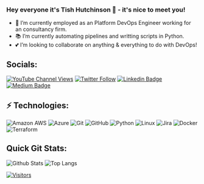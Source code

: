 ### Hey everyone it's Tish Hutchinson 👋 - it's nice to meet you!

<!--🔭 I’m currently working on-->

- 👀 I’m currently employed as an Platform DevOps Engineer working for an consultancy firm.
- 📚 I’m currently automating pipelines and writting scripts in Python.
- 💕 I’m looking to collaborate on anything & everything to do with DevOps!

<!-- Socials -->

## Socials:
[![YouTube Channel Views](https://img.shields.io/youtube/channel/views/UCUinxcfdBbWpgDPgAQYiKTA?style=social)](<https://youtube.com/c/techytish>)
[![Twitter Follow](https://img.shields.io/twitter/follow/TechyTishh?style=social)](<https://twitter.com/intent/follow?screen_name=TechyTishh>)
[![Linkedin Badge](https://img.shields.io/badge/-Letitia%20Hutchinson-blue?style=flat-square&logo=Linkedin&logoColor=white&link=<https://www.linkedin.com/in/letitia-hutchinson/>)](<https://www.linkedin.com/in/letitia-hutchinson/>)
[![Medium Badge](https://img.shields.io/badge/Techy%20Tish-12100E?style=flat-square&logo=medium&logoColor=white&link=<https://medium.com/@techytish>)](<https://medium.com/@techytish>)

## ⚡ Technologies:
![Amazon AWS](https://img.shields.io/badge/Amazon%20AWS-232F3E?style=for-the-badge&logo=amazon-aws)
![Azure](https://img.shields.io/badge/azure-%230072C6.svg?style=for-the-badge&logo=microsoftazure&logoColor=white)
![Git](https://img.shields.io/badge/-Git-black?style=for-the-badge&logo=git)
![GitHub](https://img.shields.io/badge/-GitHub-181717?style=for-the-badge&logo=github)
![Python](https://img.shields.io/badge/-Python-black?style=for-the-badge&logo=Python)
![Linux](https://img.shields.io/badge/Linux-FCC624?style=for-the-badge&logo=linux&logoColor=black)
![Jira](https://img.shields.io/badge/jira-%230A0FFF.svg?style=for-the-badge&logo=jira&logoColor=white)
![Docker](https://img.shields.io/badge/docker-%230db7ed.svg?style=for-the-badge&logo=docker&logoColor=white)
![Terraform](https://img.shields.io/badge/terraform-%235835CC.svg?style=for-the-badge&logo=terraform&logoColor=white)

## Quick Git Stats:
![Github Stats](https://github-readme-stats.vercel.app/api?username=TechyTish&count_private=true&show_icons=true&include_all_commits=true)
![Top Langs](https://github-readme-stats.vercel.app/api/top-langs/?username=TechyTish&hide=TeX&layout=compact)

[![Visitors](https://api.visitorbadge.io/api/visitors?path=<TechyTish>%2F<TechyTish>&label=VISITORS&countColor=%23263759)](https://visitorbadge.io/status?path=<TechyTish>%2F<TechyTish>)
